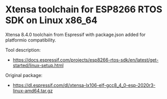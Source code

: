 # Xtensa toolchain for ESP8266 RTOS SDK on Linux x86_64

Xtensa 8.4.0 toolchain from Espressif with package.json added for platformio compatibility.

Tool description:
* https://docs.espressif.com/projects/esp8266-rtos-sdk/en/latest/get-started/linux-setup.html

Original package:
* https://dl.espressif.com/dl/xtensa-lx106-elf-gcc8_4_0-esp-2020r3-linux-amd64.tar.gz
